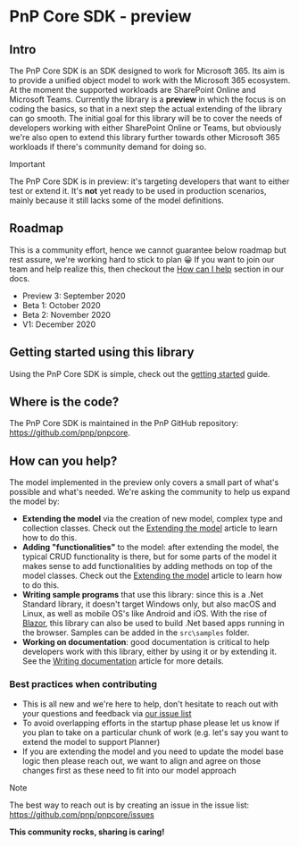 # PnP Core SDK - preview

## Intro

The PnP Core SDK is an SDK designed to work for Microsoft 365. Its aim is to provide a unified object model to work with the Microsoft 365 ecosystem. At the moment the supported workloads are SharePoint Online and Microsoft Teams. Currently the library is a **preview** in which the focus is on coding the basics, so that in a next step the actual extending of the library can go smooth. The initial goal for this library will be to cover the needs of developers working with either SharePoint Online or Teams, but obviously we're also open to extend this library further towards other Microsoft 365 workloads if there's community demand for doing so.

> [!Important]
> The PnP Core SDK is in preview: it's targeting developers that want to either test or extend it. It's **not** yet ready to be used in production scenarios, mainly because it still lacks some of the model definitions.

## Roadmap

This is a community effort, hence we cannot guarantee below roadmap but rest assure, we're working hard to stick to plan 😀 If you want to join our team and help realize this, then checkout the [How can I help](https://pnp.github.io/pnpcore/#how-can-you-help) section in our docs.

- Preview 3: September 2020
- Beta 1: October 2020
- Beta 2: November 2020
- V1: December 2020

## Getting started using this library

Using the PnP Core SDK is simple, check out the [getting started](articles/consumer/readme.md) guide.

## Where is the code?

The PnP Core SDK is maintained in the PnP GitHub repository: https://github.com/pnp/pnpcore.

## How can you help?

The model implemented in the preview only covers a small part of what's possible and what's needed. We're asking the community to help us expand the model by:

- **Extending the model** via the creation of new model, complex type and collection classes. Check out the [Extending the model](articles/contributor/readme.md) article to learn how to do this.
- **Adding "functionalities"** to the model: after extending the model, the typical CRUD functionality is there, but for some parts of the model it makes sense to add functionalities by adding methods on top of the model classes. Check out the [Extending the model](articles/contributor/readme.md) article to learn how to do this.
- **Writing sample programs** that use this library: since this is a .Net Standard library, it doesn't target Windows only, but also macOS and Linux, as well as  mobile OS's like Android and iOS. With the rise of [Blazor](https://dotnet.microsoft.com/apps/aspnet/web-apps/blazor), this library can also be used to build .Net based apps running in the browser. Samples can be added in the `src\samples` folder.
- **Working on documentation**: good documentation is critical to help developers work with this library, either by using it or by extending it. See the [Writing documentation](articles/contributor/writing%20documentation.md) article for more details.

### Best practices when contributing

- This is all new and we're here to help, don't hesitate to reach out with your questions and feedback via [our issue list](https://github.com/pnp/pnpcore/issues)
- To avoid overlapping efforts in the startup phase please let us know if you plan to take on a particular chunk of work (e.g. let's say you want to extend the model to support Planner)
- If you are extending the model and you need to update the model base logic then please reach out, we want to align and agree on those changes first as these need to fit into our model approach

> [!Note]
> The best way to reach out is by creating an issue in the issue list: https://github.com/pnp/pnpcore/issues

**This community rocks, sharing is caring!**
